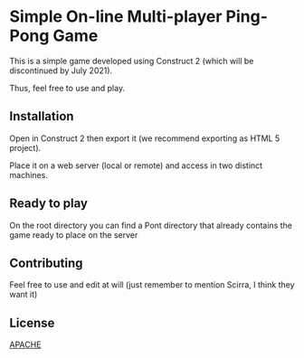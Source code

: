 # Simple On-line Multi-player Ping-Pong Game

This is a simple game developed using Construct 2 (which will be discontinued by July 2021).

Thus, feel free to use and play.

## Installation

Open in Construct 2 then export it (we recommend exporting as HTML 5 project).

Place it on a web server (local or remote) and access in two distinct machines.

## Ready to play

On the root directory you can find a Pont directory that already contains the game ready to place on the server

## Contributing
Feel free to use and edit at will (just remember to mention Scirra, I think they want it)

## License
[APACHE](https://www.apache.org/licenses/LICENSE-2.0)